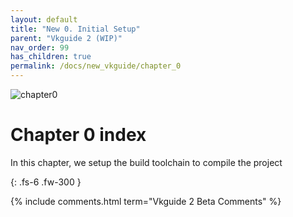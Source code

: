 ---layout: defaulttitle: "New 0. Initial Setup"parent: "Vkguide 2 (WIP)"nav_order: 99has_children: truepermalink: /docs/new_vkguide/chapter_0---![chapter0]({{site.baseurl}}/diagrams/chapter0.png)# Chapter 0 indexIn this chapter, we setup the build toolchain to compile the project{: .fs-6 .fw-300 }{% include comments.html term="Vkguide 2 Beta Comments" %}
